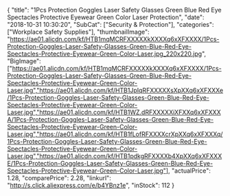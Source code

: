 {
	"title": "1Pcs Protection Goggles Laser Safety Glasses Green Blue Red Eye Spectacles Protective Eyewear Green Color Laser Protection",
	"date": "2018-10-31 10:30:20",
	"SubCat": ["Security & Protection"],
	"categories": ["Workplace Safety Supplies"],
	"thumbnailImage": "https://ae01.alicdn.com/kf/HTB1mqMCRFXXXXXkXXXXq6xXFXXXX/1Pcs-Protection-Goggles-Laser-Safety-Glasses-Green-Blue-Red-Eye-Spectacles-Protective-Eyewear-Green-Color-Laser.jpg_220x220.jpg",
	"BigImage": ["https://ae01.alicdn.com/kf/HTB1mqMCRFXXXXXkXXXXq6xXFXXXX/1Pcs-Protection-Goggles-Laser-Safety-Glasses-Green-Blue-Red-Eye-Spectacles-Protective-Eyewear-Green-Color-Laser.jpg","https://ae01.alicdn.com/kf/HTB1JpIqRFXXXXXsXpXXq6xXFXXXe/1Pcs-Protection-Goggles-Laser-Safety-Glasses-Green-Blue-Red-Eye-Spectacles-Protective-Eyewear-Green-Color-Laser.jpg","https://ae01.alicdn.com/kf/HTB1WZ.dRFXXXXXiXFXXq6xXFXXXA/1Pcs-Protection-Goggles-Laser-Safety-Glasses-Green-Blue-Red-Eye-Spectacles-Protective-Eyewear-Green-Color-Laser.jpg","https://ae01.alicdn.com/kf/HTB1fLofRFXXXXcrXpXXq6xXFXXXq/1Pcs-Protection-Goggles-Laser-Safety-Glasses-Green-Blue-Red-Eye-Spectacles-Protective-Eyewear-Green-Color-Laser.jpg","https://ae01.alicdn.com/kf/HTB1pdkgRFXXXXb4XpXXq6xXFXXXE/1Pcs-Protection-Goggles-Laser-Safety-Glasses-Green-Blue-Red-Eye-Spectacles-Protective-Eyewear-Green-Color-Laser.jpg"],
	"actualPrice": 1.28,
	"comparePrice": 2.28,
	"linkurl": "http://s.click.aliexpress.com/e/b4YBnz1e",
	"inStock": 112
}

